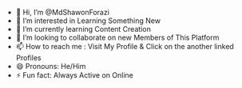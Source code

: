 - 👋 Hi, I’m @MdShawonForazi
- 👀 I’m interested in Learning Something New 
- 🌱 I’m currently learning Content Creation 
- 💞️ I’m looking to collaborate on new Members of This Platform 
- 📫 How to reach me : Visit My Profile & Click on the another linked Profiles
- 😄 Pronouns: He/Him
- ⚡ Fun fact: Always Active on Online 

<!---
MdShawonForazi/MdShawonForazi is a ✨ special ✨ repository because its `README.md` (this file) appears on your GitHub profile.
You can click the Preview link to take a look at your changes.
--->
